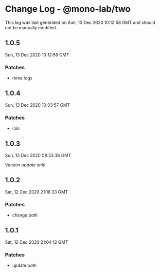 # Change Log - @mono-lab/two

This log was last generated on Sun, 13 Dec 2020 10:12:58 GMT and should not be manually modified.

## 1.0.5
Sun, 13 Dec 2020 10:12:58 GMT

### Patches

- mroe logs

## 1.0.4
Sun, 13 Dec 2020 10:03:57 GMT

### Patches

- ioio

## 1.0.3
Sun, 13 Dec 2020 08:53:38 GMT

_Version update only_

## 1.0.2
Sat, 12 Dec 2020 21:18:33 GMT

### Patches

- change both

## 1.0.1
Sat, 12 Dec 2020 21:04:12 GMT

### Patches

- update both

